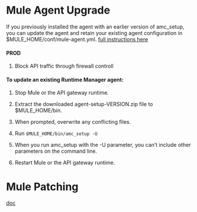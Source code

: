 # Mule Agent Upgrade

If you previously installed the agent with an earlier version of amc_setup, you can update the agent and retain your existing agent configuration in $MULE_HOME/conf/mule-agent.yml.
[full instructions here](https://docs.mulesoft.com/runtime-manager/installing-and-configuring-runtime-manager-agent)
#### PROD 

1. Block API traffic through firewall controll

#### To update an existing Runtime Manager agent:

1. Stop Mule or the API gateway runtime.

2. Extract the downloaded agent-setup-VERSION.zip file to $MULE_HOME/bin.

3. When prompted, overwrite any conflicting files.

4. Run `$MULE_HOME/bin/amc_setup -U`

5. When you run amc_setup with the -U parameter, you can’t include other parameters on the command line.

6. Restart Mule or the API gateway runtime.


# Mule Patching

[doc](https://help.mulesoft.com/s/article/How-to-apply-patches-to-Mule-3-x)

